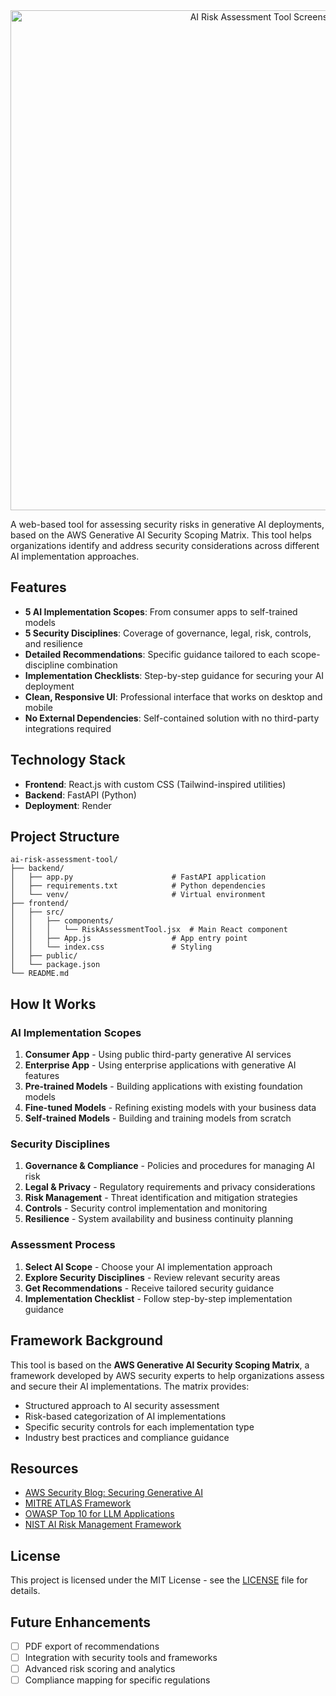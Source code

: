 <div align="center">
  <img src="https://res.cloudinary.com/dcu6gtw2y/image/upload/v1748301026/ai-risk-tool_mkopfj.png" alt="AI Risk Assessment Tool Screenshot" width="800"/>
</div>

A web-based tool for assessing security risks in generative AI deployments, based on the AWS Generative AI Security Scoping Matrix. This tool helps organizations identify and address security considerations across different AI implementation approaches.

## Features

- **5 AI Implementation Scopes**: From consumer apps to self-trained models
- **5 Security Disciplines**: Coverage of governance, legal, risk, controls, and resilience
- **Detailed Recommendations**: Specific guidance tailored to each scope-discipline combination
- **Implementation Checklists**: Step-by-step guidance for securing your AI deployment
- **Clean, Responsive UI**: Professional interface that works on desktop and mobile
- **No External Dependencies**: Self-contained solution with no third-party integrations required

## Technology Stack

- **Frontend**: React.js with custom CSS (Tailwind-inspired utilities)
- **Backend**: FastAPI (Python)
- **Deployment**: Render

## Project Structure

```
ai-risk-assessment-tool/
├── backend/
│   ├── app.py                      # FastAPI application
│   ├── requirements.txt            # Python dependencies
│   └── venv/                       # Virtual environment
├── frontend/
│   ├── src/
│   │   ├── components/
│   │   │   └── RiskAssessmentTool.jsx  # Main React component
│   │   ├── App.js                  # App entry point
│   │   └── index.css               # Styling
│   ├── public/
│   └── package.json
└── README.md
```

## How It Works

### AI Implementation Scopes

1. **Consumer App** - Using public third-party generative AI services
2. **Enterprise App** - Using enterprise applications with generative AI features  
3. **Pre-trained Models** - Building applications with existing foundation models
4. **Fine-tuned Models** - Refining existing models with your business data
5. **Self-trained Models** - Building and training models from scratch

### Security Disciplines

1. **Governance & Compliance** - Policies and procedures for managing AI risk
2. **Legal & Privacy** - Regulatory requirements and privacy considerations
3. **Risk Management** - Threat identification and mitigation strategies
4. **Controls** - Security control implementation and monitoring
5. **Resilience** - System availability and business continuity planning

### Assessment Process

1. **Select AI Scope** - Choose your AI implementation approach
2. **Explore Security Disciplines** - Review relevant security areas
3. **Get Recommendations** - Receive tailored security guidance
4. **Implementation Checklist** - Follow step-by-step implementation guidance



## Framework Background

This tool is based on the **AWS Generative AI Security Scoping Matrix**, a framework developed by AWS security experts to help organizations assess and secure their AI implementations. The matrix provides:

- Structured approach to AI security assessment
- Risk-based categorization of AI implementations
- Specific security controls for each implementation type
- Industry best practices and compliance guidance

## Resources

- [AWS Security Blog: Securing Generative AI](https://aws.amazon.com/blogs/security/securing-generative-ai-an-introduction-to-the-generative-ai-security-scoping-matrix/)
- [MITRE ATLAS Framework](https://atlas.mitre.org/)
- [OWASP Top 10 for LLM Applications](https://owasp.org/www-project-top-10-for-large-language-model-applications/)
- [NIST AI Risk Management Framework](https://www.nist.gov/itl/ai-risk-management-framework)


## License

This project is licensed under the MIT License - see the [LICENSE](LICENSE) file for details.

## Future Enhancements
- [ ] PDF export of recommendations
- [ ] Integration with security tools and frameworks
- [ ] Advanced risk scoring and analytics
- [ ] Compliance mapping for specific regulations
